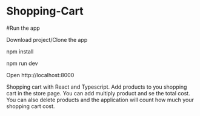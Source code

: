# Shopping-Cart

#Run the app

Download project/Clone the app

npm install

npm run dev

Open http://localhost:8000

Shopping cart with React and Typescript.
Add products to you shopping cart in the store page. 
You can add multiply product and se the total cost.
You can also delete products and the application will count how much your shopping cart cost.

